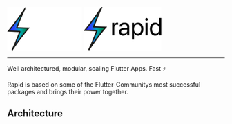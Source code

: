 <img src="./assets/logo_black.svg#gh-dark-mode-only" height="100">
<img src="./assets/logo_white.svg#gh-light-mode-only" height="100">

---

Well architectured, modular, scaling Flutter Apps. Fast ⚡

Rapid is based on some of the Flutter-Communitys most successful packages and brings their power
together.

## Architecture
